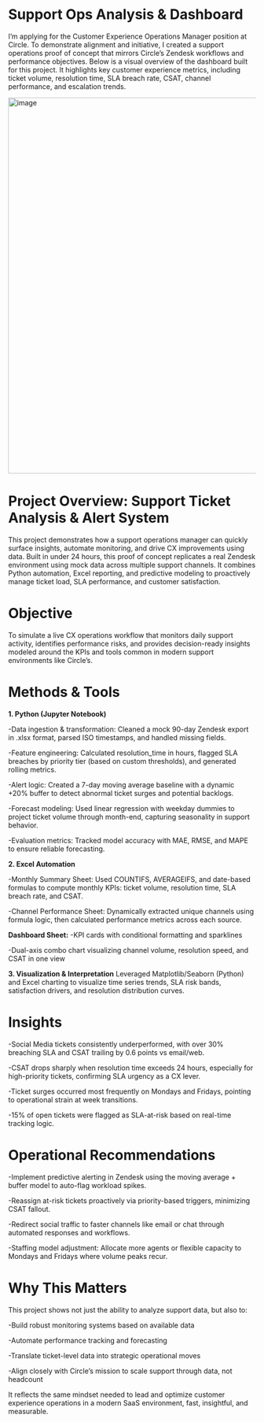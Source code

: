 # Support Ops Analysis & Dashboard
I’m applying for the Customer Experience Operations Manager position at Circle. To demonstrate alignment and initiative, I created a support operations proof of concept that mirrors Circle’s Zendesk workflows and performance objectives. Below is a visual overview of the dashboard built for this project. It highlights key customer experience metrics, including ticket volume, resolution time, SLA breach rate, CSAT, channel performance, and escalation trends.

<img width="990" height="764" alt="image" src="https://github.com/user-attachments/assets/f154f493-2401-44a7-9400-f72c56a66d79" />


# Project Overview: Support Ticket Analysis & Alert System

This project demonstrates how a support operations manager can quickly surface insights, automate monitoring, and drive CX improvements using data. Built in under 24 hours, this proof of concept replicates a real Zendesk environment using mock data across multiple support channels. It combines Python automation, Excel reporting, and predictive modeling to proactively manage ticket load, SLA performance, and customer satisfaction.

# Objective
To simulate a live CX operations workflow that monitors daily support activity, identifies performance risks, and provides decision-ready insights modeled around the KPIs and tools common in modern support environments like Circle’s.

# Methods & Tools
**1. Python (Jupyter Notebook)**

-Data ingestion & transformation: Cleaned a mock 90-day Zendesk export in .xlsx format, parsed ISO timestamps, and handled missing fields.

-Feature engineering: Calculated resolution_time in hours, flagged SLA breaches by priority tier (based on custom thresholds), and generated rolling metrics.

-Alert logic: Created a 7-day moving average baseline with a dynamic +20% buffer to detect abnormal ticket surges and potential backlogs.

-Forecast modeling: Used linear regression with weekday dummies to project ticket volume through month-end, capturing seasonality in support behavior.

-Evaluation metrics: Tracked model accuracy with MAE, RMSE, and MAPE to ensure reliable forecasting.

**2. Excel Automation**

-Monthly Summary Sheet: Used COUNTIFS, AVERAGEIFS, and date-based formulas to compute monthly KPIs: ticket volume, resolution time, SLA breach rate, and CSAT.

-Channel Performance Sheet: Dynamically extracted unique channels using formula logic, then calculated performance metrics across each source.

**Dashboard Sheet:**
-KPI cards with conditional formatting and sparklines

-Dual-axis combo chart visualizing channel volume, resolution speed, and CSAT in one view


**3. Visualization & Interpretation**
Leveraged Matplotlib/Seaborn (Python) and Excel charting to visualize time series trends, SLA risk bands, satisfaction drivers, and resolution distribution curves.


# Insights
-Social Media tickets consistently underperformed, with over 30% breaching SLA and CSAT trailing by 0.6 points vs email/web.

-CSAT drops sharply when resolution time exceeds 24 hours, especially for high-priority tickets, confirming SLA urgency as a CX lever.

-Ticket surges occurred most frequently on Mondays and Fridays, pointing to operational strain at week transitions.

-15% of open tickets were flagged as SLA-at-risk based on real-time tracking logic.

# Operational Recommendations
-Implement predictive alerting in Zendesk using the moving average + buffer model to auto-flag workload spikes.

-Reassign at-risk tickets proactively via priority-based triggers, minimizing CSAT fallout.

-Redirect social traffic to faster channels like email or chat through automated responses and workflows.

-Staffing model adjustment: Allocate more agents or flexible capacity to Mondays and Fridays where volume peaks recur.

# Why This Matters
This project shows not just the ability to analyze support data, but also to:

-Build robust monitoring systems based on available data

-Automate performance tracking and forecasting

-Translate ticket-level data into strategic operational moves

-Align closely with Circle’s mission to scale support through data, not headcount

It reflects the same mindset needed to lead and optimize customer experience operations in a modern SaaS environment, fast, insightful, and measurable.
